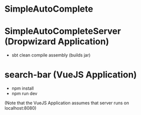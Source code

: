 # SimpleAutoComplete

# SimpleAutoCompleteServer (Dropwizard Application) 
- sbt clean compile assembly (builds jar) 

# search-bar (VueJS Application) 
- npm install 
- npm run dev 

(Note that the VueJS Application assumes that server runs on localhost:8080)
